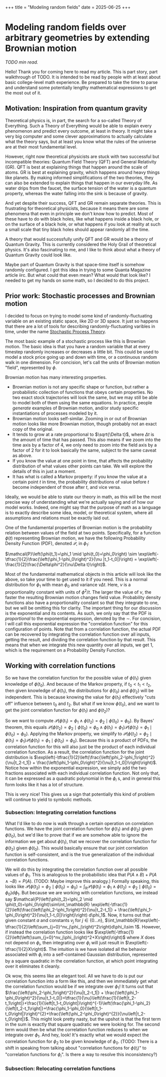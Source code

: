 +++
title = "Modeling random fields"
date = 2025-06-25
+++

# Modeling random fields over arbitrary geometries by extending Brownian motion

_TODO min read._

Hello! Thank you for coming here to read my article. This is part story, part walkthrough of TODO. It is intended to be read by people with at least about basic college-level math experience. Be prepared to take the time to parse and understand some potentially lengthy mathematical expressions to get the most out of it.

## Motivation: Inspiration from quantum gravity

Theoretical physics is, in part, the search for a so-called Theory of Everything. Such a Theory of Everything would be able to explain every phenomenon and predict every outcome, at least in theory. It might take a very big computer and some clever approximations to actually calculate what the theory says, but at least you know what the rules of the universe are at their most fundamental level.

However, right now theoretical physicists are stuck with two successful but incompatible theories: Quantum Field Theory (QFT) and General Relativity (GR). QFT is best at explaining things that happen around the scale of atoms. GR is best at explaining gravity, which happens around heavy things like planets. By making informed simplifications of the two theories, they can also be extended to explain things that happen in our everyday life. As water drips from the faucet, the surface tension of the water is a quantum property, whereas the water falling into the sink is because of gravity.

And yet despite their success, QFT and GR remain separate theories. This is frustrating for theoretical physicists, because it means there are some phenomena that even in principle we don't know how to predict. Most of these have to do with black holes, like what happens inside a black hole, or on the surface of a black hole, or what happens if you look at reality at such a small scale that tiny black holes should appear randomly all the time.

A theory that would successfully unify QFT and GR would be a theory of Quantum Gravity. This is currently considered the Holy Grail of theoretical physics. It's also fascinating to me, and I like to think about what a theory of Quantum Gravity could look like.

Maybe part of Quantum Gravity is that space-time itself is somehow randomly configured. I got this idea in trying to some Quanta Magazine article iirc. But what could that even mean? What would that look like? I needed to get my hands on some math, so I decided to do this project.

## Prior work: Stochastic processes and Brownian motion

I decided to focus on trying to model some kind of randomly-fluctuating variable on an existing static space, like 2D or 3D space. It just so happens that there are a lot of tools for describing randomly-fluctuating varibles in time, under the name [Stochastic Process Theory](https://en.wikipedia.org/wiki/Stochastic_process).

The most basic example of a stochastic process like this is Brownian motion. The basic idea is that you have a random variable that at every timestep randomly increases or decreases a little bit. This could be used to model a stock price going up and down with time, or a continuous random walk in one dimension. For concision, let's call the units of Brownian motion "field", represented by $\phi$.

Brownian motion has many interesting properties.
- Brownian motion is not any specific shape or function, but rather a probabilistic collection of functions that obeys certain properties. No two exact stock trajectories will look the same, but we may still be able to model both of them using the same equations. In practice, people _generate_ examples of Brownian motion, and/or study specific instantiations of processes modeled by it.
- Brownian motion looks self-similar. Zooming in or out of Brownian motion looks like more Brownian motion, though probably not an exact copy of the original.
- It tends to grow at a rate proportional to $\sqrt{\Delta t}$, where $\Delta t$ is the amount of time that has passed. This also means if we zoom into the time axis by a factor of 4, we only need to zoom into the field axis by a factor of 2 for it to look basically the same, subject to the same caveat as above.
- If you know the value at one point in time, that affects the probability distribution of what values other points can take. We will explore the details of this in just a moment.
- It has what is called a Markov property: if you know the value at a certain point $t$ in time, the probability distributions of value before $t$ become independent of those after $t$, and vice versa.

Ideally, we would be able to state our theory in math, as this will be the most precise way of understanding what we're actually saying and of how our model works. Indeed, one might say that the purpose of math as a language is to exactly describe some idea, model, or theoretical system, where all assumptions and relations must be exactly laid out.

One of the fundamental properties of Brownian motion is the probability relation between values of the field at two points. Specifically, for a function $\phi(t)$ representing Brownian motion, we have the following Probability Density Function (PDF), denoted $\mathcal{P}$, in $\phi_1$:

$\mathcal{P}\left(\phi(t_1)=\phi_1 \mid \phi(t_0)=\phi_0\right) \sim \exp\left(-\tfrac{1}{2}\frac{\left(\phi_1-\phi_0\right)^2}{\nu |t_1-t_0|}\right) = \exp\left(-\frac{1}{2}\frac{\Delta\phi^2}{\nu\Delta t}\right)$.

Most of the fundamental mathematical objects in this article will look like the above, so take your time to get used to it if you need. This is a normal distribution for $\phi_1$ with mean $\phi_0$ and variance $\nu \Delta t$. Here, $\nu$ is a proportionality constant with units of $\phi^2 / t$. The larger the value of $\nu$, the faster the resulting Brownian motion changes field value. Probability density functions also have a proportionality constant so that they integrate to one, but we will be omitting this for clarity. The important thing for our discussion is the exponential and its contents. As such, we only say that the PDF is _proportional_ to the exponential expression, denoted by the $\sim$. For concision, I will call this exponential expression the "correlation function" for this configuration of points. Note that from a correlation function, the actual PDF can be recovered by integrating the correlation function over all inputs, getting the result, and dividing the correlation function by that result. This means that when we integrate this new quantity over all inputs, we get $1$, which is the requirement on a Probability Density Function.

## Working with correlation functions
So we have the correlation function for the possible value of $\phi(t_1)$ given knowledge of $\phi(t_0)$. And because of the Markov property, if $t_0<t_1<t_2$, then given knowledge of $\phi(t_1)$, the distributions for $\phi(t_0)$ and $\phi(t_2)$ will be independent. This is because knowing the value for $\phi(t_1)$ effectively "cuts off" influence between $t_0$ and $t_2$. But what if we know $\phi(t_0)$, and we want to get the joint correlation function for $\phi(t_1)$ and $\phi(t_2)$?

So we want to compute $\mathcal{P}\left(\phi(t_1)=\phi_1 \land \phi(t_2)=\phi_2 \mid \phi(t_0)=\phi_0\right)$. By Bayes' theorem, this equals $\mathcal{P}\left(\phi(t_2)=\phi_2 \mid \phi(t_0)=\phi_0 \land \phi(t_1)=\phi_1\right)\mathcal{P}\left(\phi(t_1)=\phi_1 \mid \phi(t_0)=\phi_0\right)$. Applying the Markov property, we simplify to $\mathcal{P}\left(\phi(t_2)=\phi_2 \mid \phi(t_1)=\phi_1\right)\mathcal{P}\left(\phi(t_1)=\phi_1 \mid \phi(t_0)=\phi_0\right)$. Because this is a product of PDFs, the correlation function for this will also just be the product of each individual correlation function. As a result, the correlation function for the joint distribution is $\exp\left(-\tfrac{1}{2}\left(\frac{\left(\phi_2-\phi_1\right)^2}{\nu|t_2-t_1|} + \frac{\left(\phi_1-\phi_0\right)^2}{\nu|t_1-t_0|}\right)\right)$. Notice how within the exponential expression, we simply add the two fractions associated with each individual correlation function. Not only that, it can be expressed as a quadratic polynomial in the $\phi_i$ s, and in general this form looks like it has a lot of structure.

This is very nice! This gives us a sign that potentially this kind of problem will continue to yield to symbolic methods.

### Subsection: Integrating correlation functions

What I'd like to do now is walk through a certain operation on correlation functions. We have the joint correlation function for $\phi(t_1)$ and $\phi(t_2)$ given $\phi(t_0)$, but we'd like to prove that if we are somehow able to ignore the information we get about $\phi(t_1)$, that we recover the correlation function for $\phi(t_2)$ given $\phi(t_0)$. This would basically ensure that our joint correlation function is self-consistent, and is the true generalization of the individual correlation functions.

We will do this by integrating the correlation function over all possible values of $\phi_1$. This is analogous to the probabilistic idea that $P(A \land B) + P(A\land \neg B)=P(A)$. (TODO: Maybe improve this analogy.) Formally speaking, this looks like $\mathcal{P}\left(\phi(t_2)=\phi_2 \mid \phi(t_0)=\phi_0\right)=\int_\mathbb{R}\mathcal{P}\left(\phi(t_1)=\phi_1\land \phi(t_2)=\phi_2 \mid \phi(t_0)=\phi_0\right)d\phi_1$. But because we are working with correlation functions, we instead say $\mathcal{P}\left(\phi(t_2)=\phi_2 \mid \phi(t_0)=\phi_0\right)\sim\int_\mathbb{R} \exp\left(-\tfrac{1}{2}\left(\frac{\left(\phi_2-\phi_1\right)^2}{\nu|t_2-t_1|} + \frac{\left(\phi_1-\phi_0\right)^2}{\nu|t_1-t_0|}\right)\right) d\phi_1$. Now, it turns out that given constant $a$ and constants $v_j$ for $j\in\{0\ldots n\}$, $\int_\mathbb{R}\exp\left(-\tfrac{1}{2}\left(\sum_{j=0}^nv_j\phi_j\right)^2\right)d\phi_i\sim 1$. However, if instead the correlation function looks like $\exp\left(-\tfrac{1}{2}\left(\left(\sum_{j=0}^nv_j\phi_j\right)^2+X\right)\right)$ where $X$ does not depend on $\phi_i$, then integrating over $\phi_i$ will just result in $\exp\left(-\tfrac{1}{2}X\right)$. The intuition is we have isolated all the behavior associated with $\phi_i$ into a self-contained Gaussian distribution, represented by a square quadratic in the correlation function, at which point integrating over it eliminates it cleanly.

Ok wow, this seems like an elegant tool. All we have to do is put our correlation function into a form like this, and then we immediately get what the correlation function would be if we integrate over $\phi_1$! It turns out that $\frac{\left(\phi_2-\phi_1\right)^2}{\nu|t_2-t_1|} + \frac{\left(\phi_1-\phi_0\right)^2}{\nu|t_1-t_0|}=\tfrac{1}{\nu}\left(\frac{1}{\left|t_2-t_1\right|}+\frac{1}{\left|t_1-t_0\right|}\right)^{-1}\left(\frac{\phi_1-\phi_2}{\left|t_2-t_1\right|}+\frac{\phi_1-\phi_0}{\left|t_1-t_0\right|}\right)^{2}+\frac{\left(\phi_2-\phi_0\right)^{2}}{\nu\left|t_2-t_0\right|}$. This might look pretty nasty, but the upshot is that the first term in the sum is exactly that square quadratic we were looking for. The second term would then be what the correlation function reduces to when we integrate over $\phi_1$. And hey, look! It's exactly what we would expect the correlation function for $\phi_2$ to be given knowledge of $\phi_0$. (TODO: There is a shift in speaking from talking about "correlation functions for $\phi(t_i)$" to "correlation functions for $\phi_i$". Is there a way to resolve this inconsistency?)

### Subsection: Relocating correlation functions
